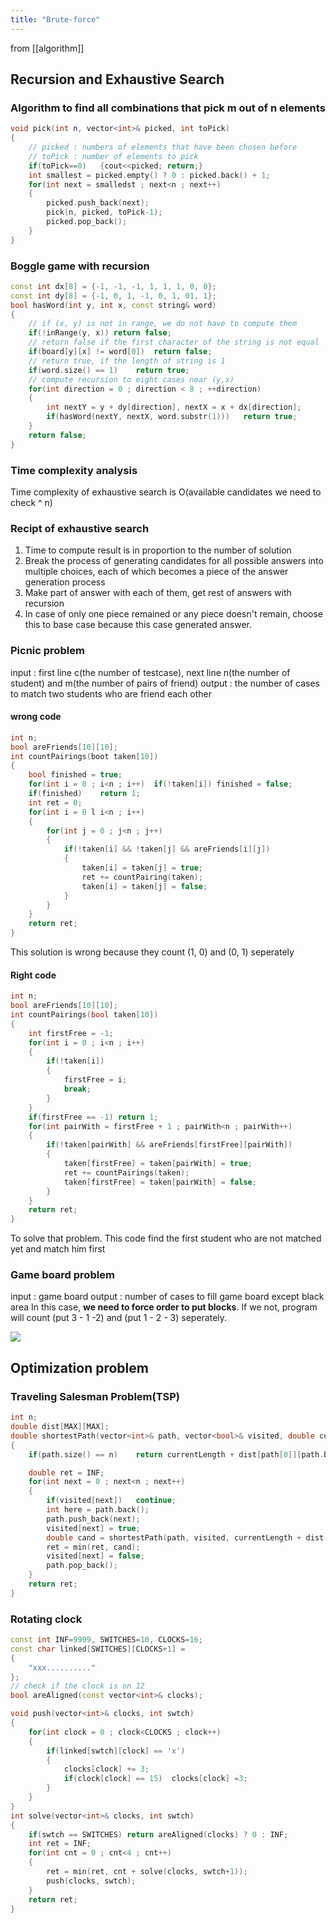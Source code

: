 ```yaml
---
title: "Brute-force"
---
```

from [[algorithm]]

## Recursion and Exhaustive Search
### Algorithm to find all combinations that pick m out of n elements

```C++
void pick(int n, vector<int>& picked, int toPick)
{
    // picked : numbers of elements that have been chosen before
    // toPick : number of elements to pick 
    if(toPick==0)   {cout<<picked; return;}
    int smallest = picked.empty() ? 0 : picked.back() + 1;
    for(int next = smalledst ; next<n ; next++)
    {
        picked.push_back(next);
        pick(n, picked, toPick-1);
        picked.pop_back();
    }
}
```
### Boggle game with recursion
```C++
const int dx[8] = {-1, -1, -1, 1, 1, 1, 0, 0};
const int dy[8] = {-1, 0, 1, -1, 0, 1, 01, 1};
bool hasWord(int y, int x, const string& word)
{
    // if (x, y) is not in range, we do not have to compute them
    if(!inRange(y, x)) return false;
    // return false if the first character of the string is not equal
    if(board[y][x] != word[0])  return false;
    // return true, if the length of string is 1
    if(word.size() == 1)    return true;
    // compute recursion to eight cases near (y,x)
    for(int direction = 0 ; direction < 8 ; ++direction)
    {
        int nextY = y + dy[direction], nextX = x + dx[direction];
        if(hasWord(nextY, nextX, word.substr(1)))   return true;
    }
    return false;
}
```
### Time complexity analysis
Time complexity of exhaustive search is O(available candidates we need to check ^ n)

### Recipt of exhaustive search
1. Time to compute result is in proportion to the number of solution
2. Break the process of generating candidates for all possible answers into multiple choices, each of which becomes a piece of the answer generation process
3. Make part of answer with each of them, get rest of answers with recursion
4. In case of only one piece remained or any piece doesn't remain, choose this to base case because this case generated answer.

### Picnic problem
input : first line c(the number of testcase), next line n(the number of student) and m(the number of pairs of friend)
output : the number of cases to match two students who are friend each other
#### wrong code
``` C++
int n;
bool areFriends[10][10];
int countPairings(boot taken[10])
{
    bool finished = true;
    for(int i = 0 ; i<n ; i++)  if(!taken[i]) finished = false;
    if(finished)    return 1;
    int ret = 0;
    for(int i = 0 l i<n ; i++)
    {
        for(int j = 0 ; j<n ; j++)
        {
            if(!taken[i] && !taken[j] && areFriends[i][j])
            {
                taken[i] = taken[j] = true;
                ret += countPairing(taken);
                taken[i] = taken[j] = false;
            }
        }
    }
    return ret;
}
```
This solution is wrong because they count (1, 0) and (0, 1) seperately

#### Right code
``` C++
int n;
bool areFriends[10][10];
int countPairings(bool taken[10])
{
    int firstFree = -1;
    for(int i = 0 ; i<n ; i++)
    {
        if(!taken[i])
        {
            firstFree = i;
            break;
        }
    }
    if(firstFree == -1) return 1;
    for(int pairWith = firstFree + 1 ; pairWith<n ; pairWith++)
    {
        if(!taken[pairWith] && areFriends[firstFree][pairWith])
        {
            taken[firstFree] = taken[pairWith] = true;
            ret += countPairings(taken);
            taken[firstFree] = taken[pairWith] = false;
        }
    }
    return ret;
}
```
To solve that problem. This code find the first student who are not matched yet and match him first

### Game board problem
input : game board
output : number of cases to fill game board except black area
In this case, **we need to force order to put blocks**. If we not, program will count (put 3 - 1 -2) and (put 1 - 2 - 3) seperately.

<img src="../assets/blocks.png" >

## Optimization problem
### Traveling Salesman Problem(TSP)
``` C++
int n;
double dist[MAX][MAX];
double shortestPath(vector<int>& path, vector<bool>& visited, double currentLength)
{
    if(path.size() == n)    return currentLength + dist[path[0]][path.back()];

    double ret = INF;
    for(int next = 0 ; next<n ; next++)
    {
        if(visited[next])   continue;
        int here = path.back();
        path.push_back(next);
        visited[next] = true;
        double cand = shortestPath(path, visited, currentLength + dist[here][next]);
        ret = min(ret, cand);
        visited[next] = false;
        path.pop_back();
    }
    return ret;
}
```

### Rotating clock
```C++
const int INF=9999, SWITCHES=10, CLOCKS=16;
const char linked[SWITCHES][CLOCKS+1] = 
{
    "xxx.........."
};
// check if the clock is on 12
bool areAligned(const vector<int>& clocks);

void push(vector<int>& clocks, int swtch)
{
    for(int clock = 0 ; clock<CLOCKS ; clock++)
    {
        if(linked[swtch][clock] == 'x')
        {
            clocks[clock] += 3;
            if(clock[clock] == 15)  clocks[clock] =3;
        }
    }
}
int solve(vector<int>& clocks, int swtch)
{
    if(swtch == SWITCHES) return areAligned(clocks) ? 0 : INF;
    int ret = INF;
    for(int cnt = 0 ; cnt<4 ; cnt++)
    {
        ret = min(ret, cnt + solve(clocks, swtch+1));
        push(clocks, swtch);
    }
    return ret;
}
```